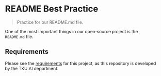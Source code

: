 # README Best Practice
>Practice for our README.md file.

One of the most important things in our open-source project is the `README.md` file.

## Requirements
Please see the [requirements]() for this project, as this repository is developed by the TKU AI department.
